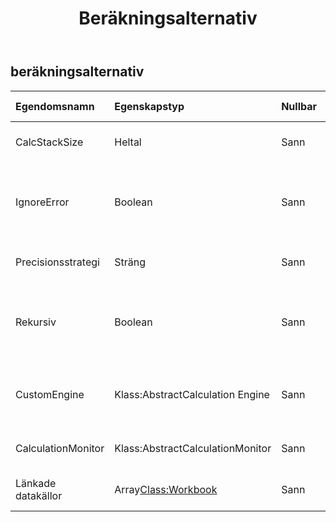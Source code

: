﻿---
title: Beräkningsalternativ
second_title: Aspose.Cells Cloud Documen
type: docs
url: /sv/specification/model/calculationoptions/
description: "Aspose.Cells Molnmodellspecifikation : CalculationOptions. Hantera enkelt Excel och andra kalkylarksdokument med funktioner som att öppna, generera, redigera, dela, slå samman, jämföra och konvertera"
weight: 50
---
## **beräkningsalternativ**

 

| Egendomsnamn| Egenskapstyp| Nullbar| Endast läs| Standardvärde| Beskrivning|
|:- |:- |:- |:- |:- |:- |
| CalcStackSize| Heltal| Sann| Falsk|| Anger stackstorleken för att beräkna celler rekursivt.|
| IgnoreError| Boolean| Sann| Falsk|| Anger om fel som uppstår vid beräkning av formler ska ignoreras. Felet kan vara en funktion som inte stöds, externa länkar etc. Standardvärdet är sant.|
| Precisionsstrategi| Sträng| Sann| Falsk|| Specificerar strategin för bearbetningsprecision av beräkning.|
| Rekursiv| Boolean| Sann| Falsk||Anger om de beroende cellerna beräknas rekursivt vid beräkning av en cell och det beror på andra celler. Standardvärdet är sant.|
| CustomEngine| Klass:AbstractCalculation Engine| Sann| Falsk|| Den anpassade formelberäkningsmotorn för att utöka standardberäkningsmotorn Aspose.Cells.|
| CalculationMonitor| Klass:AbstractCalculationMonitor| Sann| Falsk|| Monitorn för användaren att spåra framstegen i formelberäkningen.|
| Länkade datakällor|Array<Class:Workbook> | Sann| Falsk|| Anger datakällorna för externa länkar som används i formler.|

